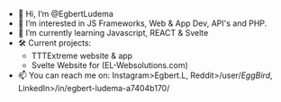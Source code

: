 - 👋 Hi, I’m @EgbertLudema
- 👀 I’m interested in JS Frameworks, Web & App Dev, API's and PHP.
- 🌱 I’m currently learning Javascript, REACT & Svelte
- 🛠️ Current projects:
  - TTTExtreme website & app
  - Svelte Website for (EL-Websolutions.com)
- 📫 You can reach me on: Instagram>Egbert.L, Reddit>/user/_EggBird_, LinkedIn>/in/egbert-ludema-a7404b170/

